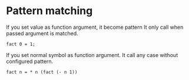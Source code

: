 # Pattern matching

If you set value as function argument, it become pattern It only call when passed argument is matched.
```
fact 0 = 1;
```
If you set normal symbol as function argument. It call any case without configured pattern.

```
fact n = * n (fact (- n 1))
```
